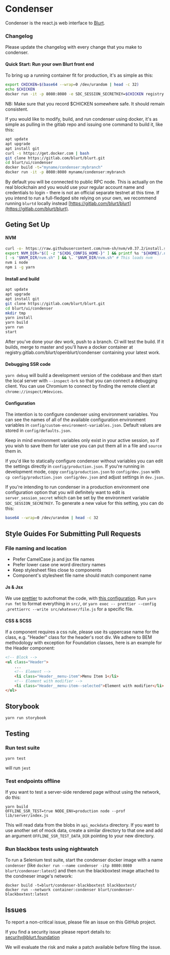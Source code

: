 # Condenser

Condenser is the react.js web interface to [Blurt](https://gitlab.com/blurt/blurt).

### Changelog

Please update the changelog with every change that you make to condenser.

#### Quick Start: Run your own Blurt front end

To bring up a running container fit for production, it's as simple as this:

```bash
export CHICKEN=$(base64 --wrap=0 /dev/urandom | head -c 32)
echo $CHICKEN
docker run -it -p 8080:8080 -e SDC_SESSION_SECRETKEY=$CHICKEN registry.gitlab.com/blurt/openblurt/condenser
```

NB: Make sure that you record $CHICKEN somewhere safe. It should remain consistent.

If you would like to modify, build, and run condenser using docker, it's as
simple as pulling in the gitlab repo and issuing one command to build it,
like this:

```bash
apt update
apt upgrade
apt install git
curl -s https://get.docker.com | bash
git clone https://gitlab.com/blurt/blurt.git
cd blurt/ui/condenser
docker build -t="myname/condenser:mybranch"
docker run -it -p 8080:8080 myname/condenser:mybranch
```

By default you will be connected to public RPC node. This is actually on the real blockchain and
you would use your regular account name and credentials to login - there is
not an official separate testnet at this time. If you intend to run a
full-fledged site relying on your own, we recommend running
`blurtd` locally instead
[https://gitlab.com/blurt/blurt](https://gitlab.com/blurt/blurt).

## Geting Set Up

#### NVM

```bash
curl -o- https://raw.githubusercontent.com/nvm-sh/nvm/v0.37.2/install.sh | bash
export NVM_DIR="$([ -z "${XDG_CONFIG_HOME-}" ] && printf %s "${HOME}/.nvm" || printf %s "${XDG_CONFIG_HOME}/nvm")"
[ -s "$NVM_DIR/nvm.sh" ] && \. "$NVM_DIR/nvm.sh" # This loads nvm
nvm i node
npm i -g yarn
```

#### Install and build

```bash
apt update
apt upgrade
apt install git
git clone https://gitlab.com/blurt/blurt.git
cd blurt/ui/condenser
mkdir tmp
yarn install
yarn build
yarn run
start
```

After you've done your dev work, push to a branch. CI will test the build. If it builds, merge to master and you'll have a docker container at registry.gitlab.com/blurt/openblurt/condenser containing your latest work.

#### Debugging SSR code

`yarn debug` will build a development version of the codebase and then start the
local server with `--inspect-brk` so that you can connect a debugging client.
You can use Chromium to connect by finding the remote client at
`chrome://inspect/#devices`.

#### Configuration

The intention is to configure condenser using environment variables. You
can see the names of all of the available configuration environment
variables in `config/custom-environment-variables.json`. Default values are
stored in `config/defaults.json`.

Keep in mind environment variables only exist in your active session, so if
you wish to save them for later use you can put them all in a file and
`source` them in.

If you'd like to statically configure condenser without variables you can
edit the settings directly in `config/production.json`. If you're running
in development mode, copy `config/production.json` to `config/dev.json`
with `cp config/production.json config/dev.json` and adjust settings in
`dev.json`.

If you're intending to run condenser in a production environment one
configuration option that you will definitely want to edit is
`server_session_secret` which can be set by the environment variable
`SDC_SESSION_SECRETKEY`. To generate a new value for this setting, you can
do this:

```bash
base64 --wrap=0 /dev/urandom | head -c 32
```

## Style Guides For Submitting Pull Requests

### File naming and location

-   Prefer CamelCase js and jsx file names
-   Prefer lower case one word directory names
-   Keep stylesheet files close to components
-   Component's stylesheet file name should match component name

#### Js & Jsx

We use [prettier](https://github.com/prettier/prettier) to autofromat the
code, with [this configuration](.prettierrc). Run `yarn run fmt` to format
everything in `src/`, or `yarn exec -- prettier --config .prettierrc --write src/whatever/file.js` for a specific file.

#### CSS & SCSS

If a component requires a css rule, please use its uppercase name for the
class, e.g. "Header" class for the header's root div. We adhere to BEM
methodology with exception for Foundation classes, here is an example for
the Header component:

```html
<!-- Block -->
<ul class="Header">
    ...
    <!-- Element -->
    <li class="Header__menu-item">Menu Item 1</li>
    <!-- Element with modifier -->
    <li class="Header__menu-item--selected">Element with modifier</li>
</ul>
```

## Storybook

`yarn run storybook`

## Testing

### Run test suite

`yarn test`

will run `jest`

### Test endpoints offline

If you want to test a server-side rendered page without using the network, do this:

```
yarn build
OFFLINE_SSR_TEST=true NODE_ENV=production node --prof lib/server/index.js
```

This will read data from the blobs in `api_mockdata` directory. If you want to use another set of mock data, create a similar directory to that one and add an argument `OFFLINE_SSR_TEST_DATA_DIR` pointing to your new directory.

### Run blackbox tests using nightwatch

To run a Selenium test suite, start the condenser docker image with a name `condenser` (like `docker run --name condenser -itp 8080:8080 blurt/condenser:latest`) and then run the blackboxtest image attached to the condneser image's network:

```
docker build -t=blurt/condenser-blackboxtest blackboxtest/
docker run --network container:condenser blurt/condenser-blackboxtest:latest

```

## Issues

To report a non-critical issue, please file an issue on this GitHub project.

If you find a security issue please report details to: security@blurt.foundation

We will evaluate the risk and make a patch available before filing the issue.
